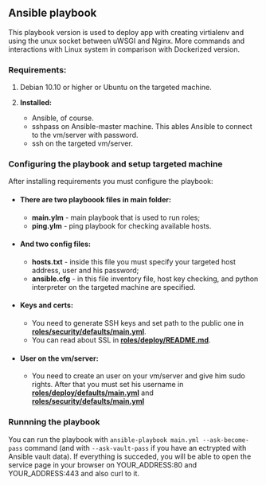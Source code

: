 ## Ansible playbook

This playbook version is used to deploy app with creating virtialenv and using the unux socket between uWSGI and Nginx. More commands and interactions with Linux system in comparison with Dockerized version. 

### Requirements:

1. Debian 10.10 or higher or Ubuntu on the targeted machine.

2. <b> Installed:</b>
   * Ansible, of course.
   * sshpass on Ansible-master machine. This ables Ansible to connect to the vm/server with password.
   * ssh on the targeted vm/server.

### Configuring the playbook and setup targeted machine

After installing requirements you must configure the playbook:

* #### There are two playboook files in main folder:
  * <b>main.ylm</b> - main playbook that is used to run roles;
  * <b>ping.ylm</b> - ping playbook for checking available hosts.

* #### And two config files:
  * <b>hosts.txt</b> - inside this file you must specify your targeted host address, user and his password;
  * <b>ansible.cfg</b> - in this file inventory file, host key checking, and python interpreter on the targeted machine are specified.

* #### Keys and certs:
   * You need to generate SSH keys and set path to the public one in [<b>roles/security/defaults/main.yml</b>](roles/security/defaults/main.yml).
   * You can read about SSL in [<b>roles/deploy/README.md</b>](roles/deploy/README.md).

* #### User on the vm/server:
   * You need to create an user on your vm/server and give him sudo rights. After that you must set his username in [<b>roles/deploy/defaults/main.yml</b>](roles/deploy/defaults/main.yml) and [<b>roles/security/defaults/main.yml</b>](roles/security/defaults/main.yml)

### Runnning the playbook

You can run the playbook with ```ansible-playbook main.yml --ask-become-pass``` command (and with ```--ask-vault-pass``` if you have an ectrypted with Ansible vault data). If everything is succeded, 
you will be able to open the service page in your browser on YOUR_ADDRESS:80 and YOUR_ADDRESS:443 and also curl to it.
 
